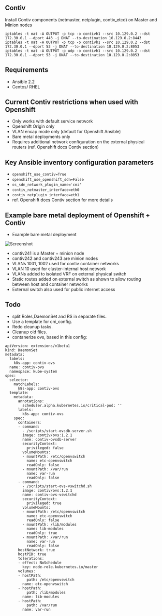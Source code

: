 ## Contiv

Install Contiv components (netmaster, netplugin, contiv_etcd) on Master and Minion nodes 
```
iptables -t nat -A OUTPUT -p tcp -o contivh1 --src 10.129.0.2 --dst 172.30.0.1 --dport 443 -j DNAT --to-destination 10.129.0.2:8443
iptables -t nat -A OUTPUT -p tcp -o contivh1 --src 10.129.0.2 --dst 172.30.0.1 --dport 53 -j DNAT --to-destination 10.129.0.2:8053
iptables -t nat -A OUTPUT -p udp -o contivh1 --src 10.129.0.2 --dst 172.30.0.1 --dport 53 -j DNAT --to-destination 10.129.0.2:8053
```
## Requirements

* Ansible 2.2
* Centos/ RHEL

## Current Contiv restrictions when used with Openshift

* Only works with default service network
* Openshift Origin only 
* VLAN encap mode only (default for Openshift Ansible)
* Bare metal deployments only
* Requires additional network configuration on the external physical routers (ref. Openshift docs Contiv section)

## Key Ansible inventory configuration parameters

* ``openshift_use_contiv=True``
* ``openshift_use_openshift_sdn=False``
* ``os_sdn_network_plugin_name='cni'``
* ``contiv_netmaster_interface=eth0``
* ``contiv_netplugin_interface=eth1``
* ref. Openshift docs Contiv section for more details

## Example bare metal deployment of Openshift + Contiv 

* Example bare metal deployment

![Screenshot](roles/contiv/contiv-openshift-vlan-network.png)

* contiv241 is a Master + minion node
* contiv242 and contiv243 are minion nodes
* VLANs 1001, 1002 used for contiv container networks
* VLAN 10 used for cluster-internal host network 
* VLANs added to isolated VRF on external physical switch 
* Static routes added on external switch as shown to allow routing between host and container networks
* External switch also used for public internet access 

## Todo

- split Roles,DaemonSet and RS in separate files.
- Use a template for cni_config.
- Redo cleanup tasks.
- Cleanup old files.
- contanerize ovs, based in this config:
```
apiVersion: extensions/v1beta1
kind: DaemonSet
metadata:
  labels:
    k8s-app: contiv-ovs
  name: contiv-ovs
  namespace: kube-system
spec:
  selector:
    matchLabels:
      k8s-app: contiv-ovs
  template:
    metadata:
      annotations:
        scheduler.alpha.kubernetes.io/critical-pod: ''
      labels:
        k8s-app: contiv-ovs
    spec:
      containers:
      - command:
        - /scripts/start-ovsdb-server.sh
        image: contiv/ovs:1.2.1
        name: contiv-ovsdb-server
        securityContext:
          privileged: false
        volumeMounts:
        - mountPath: /etc/openvswitch
          name: etc-openvswitch
          readOnly: false
        - mountPath: /var/run
          name: var-run
          readOnly: false
      - command:
        - /scripts/start-ovs-vswitchd.sh
        image: contiv/ovs:1.2.1
        name: contiv-ovs-vswitchd
        securityContext:
          privileged: true
        volumeMounts:
        - mountPath: /etc/openvswitch
          name: etc-openvswitch
          readOnly: false
        - mountPath: /lib/modules
          name: lib-modules
          readOnly: true
        - mountPath: /var/run
          name: var-run
          readOnly: false
      hostNetwork: true
      hostPID: true
      tolerations:
      - effect: NoSchedule
        key: node-role.kubernetes.io/master
      volumes:
      - hostPath:
          path: /etc/openvswitch
        name: etc-openvswitch
      - hostPath:
          path: /lib/modules
        name: lib-modules
      - hostPath:
          path: /var/run
        name: var-run

```